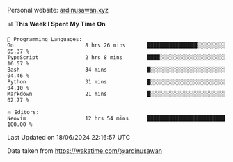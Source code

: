Personal website: [ardinusawan.xyz](https://ardinusawan.xyz)

<!--START_SECTION:waka-->
📊 **This Week I Spent My Time On** 

```text
💬 Programming Languages: 
Go                       8 hrs 26 mins       ████████████████░░░░░░░░░   65.37 % 
TypeScript               2 hrs 8 mins        ████░░░░░░░░░░░░░░░░░░░░░   16.57 % 
Bash                     34 mins             █░░░░░░░░░░░░░░░░░░░░░░░░   04.46 % 
Python                   31 mins             █░░░░░░░░░░░░░░░░░░░░░░░░   04.10 % 
Markdown                 21 mins             █░░░░░░░░░░░░░░░░░░░░░░░░   02.77 % 

🔥 Editors: 
Neovim                   12 hrs 54 mins      █████████████████████████   100.00 % 
```


 Last Updated on 18/06/2024 22:16:57 UTC
<!--END_SECTION:waka-->
Data taken from https://wakatime.com/@ardinusawan
